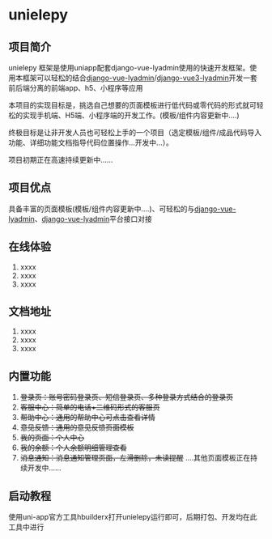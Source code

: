 # unielepy

## 项目简介

unielepy 框架是使用uniapp配套django-vue-lyadmin使用的快速开发框架。使用本框架可以轻松的结合[django-vue-lyadmin](https://gitee.com/lybbn/django-vue-lyadmin)/[django-vue3-lyadmin](https://gitee.com/lybbn/django-vue3-lyadmin)开发一套前后端分离的前端app、h5、小程序等应用

本项目的实现目标是，挑选自己想要的页面模板进行低代码或零代码的形式就可轻松的实现手机端、H5端、小程序端的开发工作。(模板/组件内容更新中....)

终极目标是让非开发人员也可轻松上手的一个项目（选定模板/组件/成品代码导入功能、详细功能文档指导代码位置操作...开发中...）。

项目初期正在高速持续更新中......

## 项目优点

具备丰富的页面模板(模板/组件内容更新中....)、可轻松的与[django-vue-lyadmin](https://gitee.com/lybbn/django-vue-lyadmin)、[django-vue-lyadmin](https://gitee.com/lybbn/django-vue-lyadmin)平台接口对接

## 在线体验

1.  xxxx
2.  xxxx
3.  xxxx

## 文档地址

1.  xxxx
2.  xxxx
3.  xxxx

## 内置功能

1. ~~登录页：账号密码登录页、短信登录页、多种登录方式结合的登录页~~
2. ~~客服中心：简单的电话+二维码形式的客服页~~
3. ~~帮助中心：通用的帮助中心可点击查看详情~~
4. ~~意见反馈：通用的意见反馈页面模板~~
5. ~~我的页面：个人中心~~
6. ~~我的余额：个人余额明细管理查看~~
7. ~~消息通知：消息通知管理页面，左滑删除，未读提醒~~
....其他页面模板正在持续开发中......

## 启动教程

使用uni-app官方工具hbuilderx打开unielepy运行即可，后期打包、开发均在此工具中进行